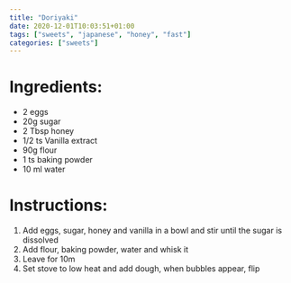 ```yaml
---
title: "Doriyaki"
date: 2020-12-01T10:03:51+01:00
tags: ["sweets", "japanese", "honey", "fast"]
categories: ["sweets"]
---
```


# Ingredients:

- 2 eggs
- 20g sugar
- 2 Tbsp honey
- 1/2 ts Vanilla extract
- 90g flour
- 1 ts baking powder
- 10 ml water

# Instructions:
1. Add eggs, sugar, honey and vanilla in a bowl and stir until the sugar is dissolved
1. Add flour, baking powder, water and whisk it
1. Leave for 10m
1. Set stove to low heat and add dough, when bubbles appear, flip
